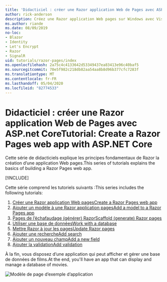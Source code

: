 ```yaml
---
title: 'Didacticiel : créer une Razor application Web de Pages avec ASP.net Core'
author: rick-anderson
description: Créez une Razor application Web pages sur Windows avec Visual Studio, ASP.NET Core et EF Core.
ms.author: riande
ms.date: 08/09/2019
no-loc:
- Blazor
- Identity
- Let's Encrypt
- Razor
- SignalR
uid: tutorials/razor-pages/index
ms.openlocfilehash: 2a75c4c4133642d53349437ea83413e96c40baf5
ms.sourcegitcommit: 70e5f982c218db82aa54aa8b8d96b377cfc7283f
ms.translationtype: MT
ms.contentlocale: fr-FR
ms.lasthandoff: 05/04/2020
ms.locfileid: "82774533"
---
```

# <a name="tutorial-create-a-razor-pages-web-app-with-aspnet-core"></a><span data-ttu-id="6c2ef-103">Didacticiel : créer une Razor application Web de Pages avec ASP.net Core</span><span class="sxs-lookup"><span data-stu-id="6c2ef-103">Tutorial: Create a Razor Pages web app with ASP.NET Core</span></span>

<span data-ttu-id="6c2ef-104">Cette série de didacticiels explique les principes fondamentaux de Razor la création d’une application Web pages.</span><span class="sxs-lookup"><span data-stu-id="6c2ef-104">This series of tutorials explains the basics of building a Razor Pages web app.</span></span> 

[!INCLUDE[](~/includes/advancedRP.md)]

<span data-ttu-id="6c2ef-105">Cette série comprend les tutoriels suivants :</span><span class="sxs-lookup"><span data-stu-id="6c2ef-105">This series includes the following tutorials:</span></span>

1. <span data-ttu-id="6c2ef-106">[Créer une Razor application Web pages](xref:tutorials/razor-pages/razor-pages-start)</span><span class="sxs-lookup"><span data-stu-id="6c2ef-106">[Create a Razor Pages web app](xref:tutorials/razor-pages/razor-pages-start)</span></span>
1. <span data-ttu-id="6c2ef-107">[Ajouter un modèle à une Razor application pages](xref:tutorials/razor-pages/model)</span><span class="sxs-lookup"><span data-stu-id="6c2ef-107">[Add a model to a Razor Pages app](xref:tutorials/razor-pages/model)</span></span>
1. <span data-ttu-id="6c2ef-108">[Pages de l’échafaudage (générer) Razor](xref:tutorials/razor-pages/page)</span><span class="sxs-lookup"><span data-stu-id="6c2ef-108">[Scaffold (generate) Razor pages](xref:tutorials/razor-pages/page)</span></span>
1. [<span data-ttu-id="6c2ef-109">Utiliser une base de données</span><span class="sxs-lookup"><span data-stu-id="6c2ef-109">Work with a database</span></span>](xref:tutorials/razor-pages/sql)
1. <span data-ttu-id="6c2ef-110">[Mettre Razor à jour les pages](xref:tutorials/razor-pages/da1)</span><span class="sxs-lookup"><span data-stu-id="6c2ef-110">[Update Razor pages](xref:tutorials/razor-pages/da1)</span></span>
1. [<span data-ttu-id="6c2ef-111">Ajouter une recherche</span><span class="sxs-lookup"><span data-stu-id="6c2ef-111">Add search</span></span>](xref:tutorials/razor-pages/search)
1. [<span data-ttu-id="6c2ef-112">Ajouter un nouveau champ</span><span class="sxs-lookup"><span data-stu-id="6c2ef-112">Add a new field</span></span>](xref:tutorials/razor-pages/new-field)
1. [<span data-ttu-id="6c2ef-113">Ajouter la validation</span><span class="sxs-lookup"><span data-stu-id="6c2ef-113">Add validation</span></span>](xref:tutorials/razor-pages/validation)

<span data-ttu-id="6c2ef-114">À la fin, vous disposez d’une application qui peut afficher et gérer une base de données de films.</span><span class="sxs-lookup"><span data-stu-id="6c2ef-114">At the end, you'll have an app that can display and manage a database of movies.</span></span>

![Modèle de page d’exemple d’application](index/_static/sample-page.png)
